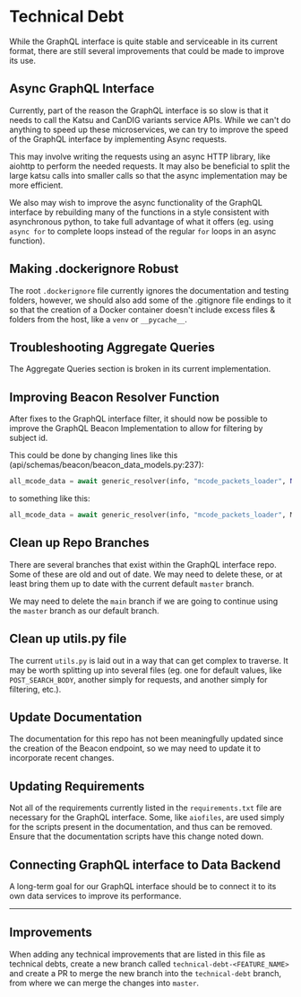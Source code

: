 # Technical Debt

While the GraphQL interface is quite stable and serviceable in its current format, there are still several improvements that could be made to improve its use.

## Async GraphQL Interface

Currently, part of the reason the GraphQL interface is so slow is that it needs to call the Katsu and CanDIG variants service APIs. While we can't do anything to speed up these microservices, we can try to improve the speed of the GraphQL interface by implementing Async requests.

This may involve writing the requests using an async HTTP library, like aiohttp to perform the needed requests. It may also be beneficial to split the large katsu calls into smaller calls so that the async implementation may be more efficient.

We also may wish to improve the async functionality of the GraphQL interface by rebuilding many of the functions in a style consistent with asynchronous python, to take full advantage of what it offers (eg. using `async for` to complete loops instead of the regular `for` loops in an async function).

## Making .dockerignore Robust

The root `.dockerignore` file currently ignores the documentation and testing folders, however, we should also add some of the .gitignore file endings to it so that the creation of a Docker container doesn't include excess files & folders from the host, like a `venv` or `__pycache__`.

## Troubleshooting Aggregate Queries

The Aggregate Queries section is broken in its current implementation.

## Improving Beacon Resolver Function

After fixes to the GraphQL interface filter, it should now be possible to improve the GraphQL Beacon Implementation to allow for filtering by subject id.

This could be done by changing lines like this (api/schemas/beacon/beacon_data_models.py:237):

```python
all_mcode_data = await generic_resolver(info, "mcode_packets_loader", None, MCodePacket)
```

to something like this:

```python
all_mcode_data = await generic_resolver(info, "mcode_packets_loader", MCodePacketInputType(...), MCodePacket)
```

## Clean up Repo Branches

There are several branches that exist within the GraphQL interface repo. Some of these are old and out of date. We may need to delete these, or at least bring them up to date with the current default `master` branch.

We may need to delete the `main` branch if we are going to continue using the `master` branch as our default branch.

## Clean up utils.py file

The current `utils.py` is laid out in a way that can get complex to traverse. It may be worth splitting up into several files (eg. one for default values, like `POST_SEARCH_BODY`, another simply for requests, and another simply for filtering, etc.).

## Update Documentation

The documentation for this repo has not been meaningfully updated since the creation of the Beacon endpoint, so we may need to update it to incorporate recent changes.

## Updating Requirements

Not all of the requirements currently listed in the `requirements.txt` file are necessary for the GraphQL interface. Some, like `aiofiles`, are used simply for the scripts present in the documentation, and thus can be removed. Ensure that the documentation scripts have this change noted down.

## Connecting GraphQL interface to Data Backend

A long-term goal for our GraphQL interface should be to connect it to its own data services to improve its performance.

<hr/>

## Improvements
When adding any technical improvements that are listed in this file as technical debts, create a new branch called `technical-debt-<FEATURE_NAME>` and create a PR to merge the new branch into the `technical-debt` branch, from where we can merge the changes into `master`.
